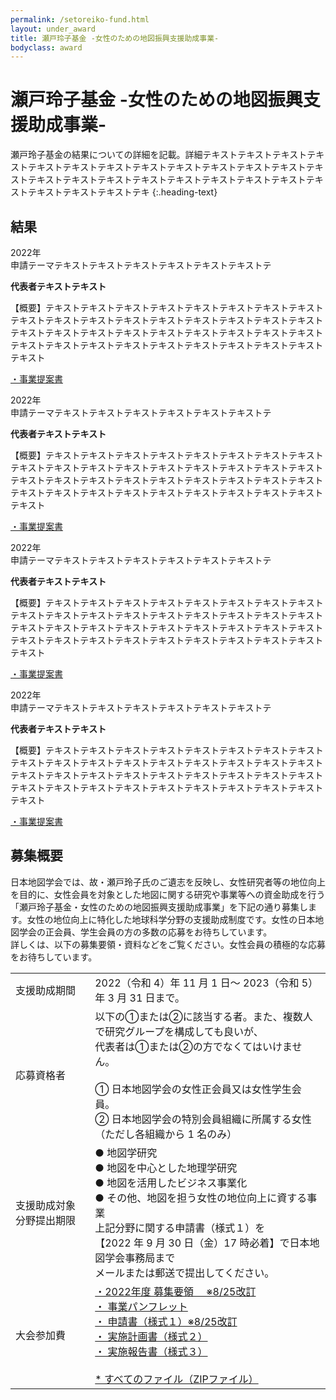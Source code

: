 ```yaml
---
permalink: /setoreiko-fund.html
layout: under_award
title: 瀬戸玲子基金 -女性のための地図振興支援助成事業-
bodyclass: award
---
```


# 瀬戸玲子基金 -女性のための地図振興支援助成事業-
瀬戸玲子基金の結果についての詳細を記載。詳細テキストテキストテキストテキストテキストテキストテキストテキストテキストテキストテキストテキストテキストテキストテキストテキストテキストテキストテキストテキストテキストテキストテキストテキストテキストテキ
{:.heading-text}

<div class="top-section">
  <h2>結果</h2>
  <div class="setoreiko-awards">
    <div class="list-box">
      <div class="list-box-inner">
        <div class="box-sr-title award-a">
          <div>
            <div class="year">2022年</div>
            申請テーマテキストテキストテキストテキストテキストテキストテ
          </div>
        </div>
        <div class="box-sr-text">
          <p><b>代表者テキストテキスト</b></p>
          <p>【概要】テキストテキストテキストテキストテキストテキストテキストテキストテキストテキストテキストテキストテキストテキストテキストテキストテキストテキストテキストテキストテキストテキストテキストテキストテキストテキストテキストテキストテキストテキストテキストテキストテキストテキストテキストテキスト</p>
          <p class="sr-link"><a href="">・事業提案書<span class="icon-doc"></span></a></p>
        </div>
      </div>
    </div>
    <div class="list-box">
      <div class="list-box-inner">
        <div class="box-sr-title award-b">
          <div>
            <div class="year">2022年</div>
            申請テーマテキストテキストテキストテキストテキストテキストテ
          </div>
        </div>
        <div class="box-sr-text">
          <p><b>代表者テキストテキスト</b></p>
          <p>【概要】テキストテキストテキストテキストテキストテキストテキストテキストテキストテキストテキストテキストテキストテキストテキストテキストテキストテキストテキストテキストテキストテキストテキストテキストテキストテキストテキストテキストテキストテキストテキストテキストテキストテキストテキストテキスト</p>
          <p class="sr-link"><a href="">・事業提案書<span class="icon-doc"></span></a></p>
        </div>
      </div>
    </div>
    <div class="list-box">
      <div class="list-box-inner">
        <div class="box-sr-title award-c">
          <div>
            <div class="year">2022年</div>
            申請テーマテキストテキストテキストテキストテキストテキストテ
          </div>
        </div>
        <div class="box-sr-text">
          <p><b>代表者テキストテキスト</b></p>
          <p>【概要】テキストテキストテキストテキストテキストテキストテキストテキストテキストテキストテキストテキストテキストテキストテキストテキストテキストテキストテキストテキストテキストテキストテキストテキストテキストテキストテキストテキストテキストテキストテキストテキストテキストテキストテキストテキスト</p>
          <p class="sr-link"><a href="">・事業提案書<span class="icon-doc"></span></a></p>
        </div>
      </div>
    </div>
    <div class="list-box">
      <div class="list-box-inner">
        <div class="box-sr-title award-d">
          <div>
            <div class="year">2022年</div>
            申請テーマテキストテキストテキストテキストテキストテキストテ
          </div>
        </div>
        <div class="box-sr-text">
          <p><b>代表者テキストテキスト</b></p>
          <p>【概要】テキストテキストテキストテキストテキストテキストテキストテキストテキストテキストテキストテキストテキストテキストテキストテキストテキストテキストテキストテキストテキストテキストテキストテキストテキストテキストテキストテキストテキストテキストテキストテキストテキストテキストテキストテキスト</p>
          <p class="sr-link"><a href="">・事業提案書<span class="icon-doc"></span></a></p>
        </div>
      </div>
    </div>
  </div>
</div>

<div class="top-section">
  <h2>募集概要</h2>
  <p class="heading-text">日本地図学会では、故・瀬戸玲子氏のご遺志を反映し、女性研究者等の地位向上を目的に、女性会員を対象とした地図に関する研究や事業等への資金助成を行う「瀬戸玲子基金・女性のための地図振興支援助成事業」を下記の通り募集します。女性の地位向上に特化した地球科学分野の支援助成制度です。女性の日本地図学会の正会員、学生会員の方の多数の応募をお待ちしています。<br>詳しくは、以下の募集要領・資料などをご覧ください。女性会員の積極的な応募をお待ちしています。</p>
  <table class="main-table">
    <tr>
      <td>支援助成期間</td>
      <td>2022（令和 4）年 11 月 1 日～ 2023（令和 5）年 3 月 31 日まで。</td>
    </tr>
    <tr>
      <td>応募資格者</td>
      <td>以下の①または②に該当する者。また、複数人で研究グループを構成しても良いが、<br>代表者は①または②の方でなくてはいけません。<br><br>① 日本地図学会の女性正会員又は女性学生会員。<br>② 日本地図学会の特別会員組織に所属する女性（ただし各組織から 1 名のみ）</td>
    </tr>
    <tr>
      <td>支援助成対象分野提出期限</td>
      <td>● 地図学研究<br>● 地図を中心とした地理学研究<br>● 地図を活用したビジネス事業化<br>● その他、地図を担う女性の地位向上に資する事業<br>上記分野に関する申請書（様式１）を<br>【2022 年 9 月 30 日（金）17 時必着】で日本地図学会事務局まで<br>メールまたは郵送で提出してください。</td>
    </tr>
    <tr>
      <td>大会参加費</td>
      <td>
        <a href="">・2022年度 募集要領 　※8/25改訂<span class="icon-pdf"></span></a><br>
        <a href="">・ 事業パンフレット<span class="icon-pdf"></span></a><br>
        <a href="">・ 申請書（様式１）※8/25改訂<span class="icon-doc"></span></a><br>
        <a href="">・ 実施計画書（様式２）<span class="icon-doc"></span></a><br>
        <a href="">・ 実施報告書（様式３）<span class="icon-doc"></span></a><br>
        <br>
        <a href="">* すべてのファイル（ZIPファイル）</a><br>
      </td>
    </tr>
  </table>
</div>
